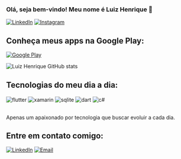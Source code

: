### Olá, seja bem-vindo! Meu nome é Luiz Henrique 👋

[![LinkedIn](https://img.shields.io/badge/LinkedIn-0077B5?style=for-the-badge&logo=linkedin&logoColor=white)](https://www.linkedin.com/in/luiz-henrique-599a2392/)
[![Instagram](https://img.shields.io/badge/Instagram-E4405F?style=for-the-badge&logo=instagram&logoColor=white)](https://www.instagram.com/11.luiz/)

## Conheça meus apps na Google Play:
[![Google Play](https://img.shields.io/badge/Google_Play-414141?style=for-the-badge&logo=google-play&logoColor=white)](https://play.google.com/store/apps/developer?id=Fragmento+Tech)

![Luiz Henrique GitHub stats](https://github-readme-stats.vercel.app/api?username=lhenrique11&show_icons=true&theme=dracula&count_private=true)

## Tecnologias do meu dia a dia:

<div style="display: inline_block">
  <img align="center" alt="flutter" src="https://img.shields.io/badge/Flutter-02569B?style=for-the-badge&logo=flutter&logoColor=white" />
  <img align="center" alt="xamarin" src="https://img.shields.io/badge/Xamarin-3498DB?style=for-the-badge&logo=xamarin&logoColor=white" />
  <img align="center" alt="sqlite" src="https://img.shields.io/badge/SQLite-07405E?style=for-the-badge&logo=sqlite&logoColor=white" />
  <img align="center" alt="dart" src="https://img.shields.io/badge/Dart-0175C2?style=for-the-badge&logo=dart&logoColor=white" />
  <img align="center" alt="c#" src="https://img.shields.io/badge/C%23-239120?style=for-the-badge&logo=c-sharp&logoColor=white" />
</div><br/>


Apenas um apaixonado por tecnologia que buscar evoluir a cada dia.


## Entre em contato comigo:
[![LinkedIn](https://img.shields.io/badge/LinkedIn-0077B5?style=for-the-badge&logo=linkedin&logoColor=white)](https://www.linkedin.com/in/luiz-henrique-599a2392/)
[![Email](https://img.shields.io/website?label=Email&style=for-the-badge&url=https://sujeitoprogramador.com/)](henrique10lhs@gmail.com)

